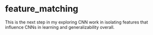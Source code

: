 # feature_matching
This is the next step in my exploring CNN work in isolating features that influence CNNs in learning and generalizability overall.
